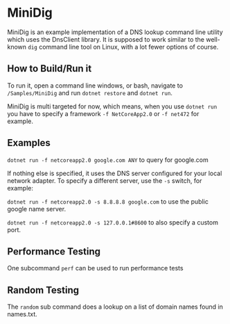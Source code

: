 ﻿# MiniDig 
MiniDig is an example implementation of a DNS lookup command line utility which uses the DnsClient library.
It is supposed to work similar to the well-known `dig` command line tool on Linux, with a lot fewer options of course.

## How to Build/Run it
To run it, open a command line windows, or bash, navigate to `/Samples/MiniDig` and run `dotnet restore` and `dotnet run`.

MiniDig is multi targeted for now, which means, when you use `dotnet run` you have to specify a framework 
`-f NetCoreApp2.0` or `-f net472` for example.

## Examples
`dotnet run -f netcoreapp2.0 google.com ANY` to query for google.com

If nothing else is specified, it uses the DNS server configured for your local network adapter.
To specify a different server, use the `-s` switch, for example:

`dotnet run -f netcoreapp2.0 -s 8.8.8.8 google.com` to use the public google name server.


`dotnet run -f netcoreapp2.0 -s 127.0.0.1#8600` to also specify a custom port.


## Performance Testing
One subcommand `perf` can be used to run performance tests

## Random Testing
The `random` sub command does a lookup on a list of domain names found in names.txt.